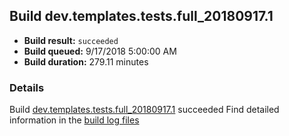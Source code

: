 ## Build dev.templates.tests.full_20180917.1
- **Build result:** `succeeded`
- **Build queued:** 9/17/2018 5:00:00 AM
- **Build duration:** 279.11 minutes
### Details
Build [dev.templates.tests.full_20180917.1](https://winappstudio.visualstudio.com/web/build.aspx?pcguid=a4ef43be-68ce-4195-a619-079b4d9834c2&builduri=vstfs%3a%2f%2f%2fBuild%2fBuild%2f26261) succeeded
Find detailed information in the [build log files](https://uwpctdiags.blob.core.windows.net/buildlogs/dev.templates.tests.full_20180917.1_logs.zip)
